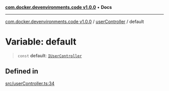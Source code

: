 [**com.docker.devenvironments.code v1.0.0**](../../README.md) • **Docs**

***

[com.docker.devenvironments.code v1.0.0](../../README.md) / [userController](../README.md) / default

# Variable: default

> `const` **default**: [`IUserController`](../interfaces/IUserController.md)

## Defined in

[src/userController.ts:34](https://github.com/diego-dini/API-de-Gerenciamento-de-Tarefas/blob/af5f928f65b5a1b1f01ef851e3d416d5eeef8bc1/src/userController.ts#L34)

